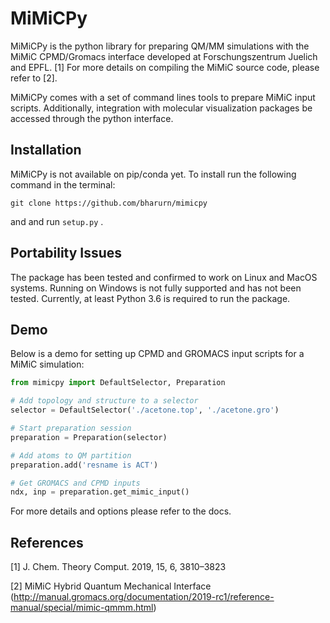 # MiMiCPy
MiMiCPy is the python library for preparing QM/MM simulations with the MiMiC CPMD/Gromacs interface developed at Forschungszentrum Juelich and EPFL. [1] For more details on compiling the MiMiC source code, please refer to [2].

MiMiCPy comes with a set of command lines tools to prepare MiMiC input scripts. Additionally, integration with molecular visualization packages be accessed through the python interface.

## Installation
MiMiCPy is not available on pip/conda yet. To install run the following command in the terminal:
```
git clone https://github.com/bharurn/mimicpy
```
and and run ```setup.py``` .

## Portability Issues
The package has been tested and confirmed to work on Linux and MacOS systems. Running on Windows is not fully supported and has not been tested. Currently, at least Python 3.6 is required to run the package.

## Demo
Below is a demo for setting up CPMD and GROMACS input scripts for a MiMiC simulation:
```python
from mimicpy import DefaultSelector, Preparation

# Add topology and structure to a selector
selector = DefaultSelector('./acetone.top', './acetone.gro')

# Start preparation session
preparation = Preparation(selector)

# Add atoms to QM partition
preparation.add('resname is ACT')

# Get GROMACS and CPMD inputs
ndx, inp = preparation.get_mimic_input()
```
For more details and options please refer to the docs.
 
## References
[1] J. Chem. Theory Comput. 2019, 15, 6, 3810–3823

[2] MiMiC Hybrid Quantum Mechanical Interface (http://manual.gromacs.org/documentation/2019-rc1/reference-manual/special/mimic-qmmm.html)
